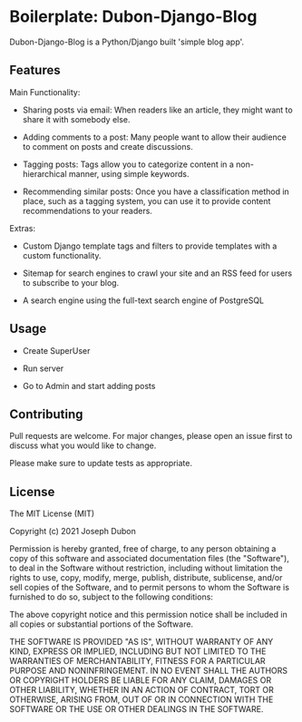 # Boilerplate: Dubon-Django-Blog

Dubon-Django-Blog is a Python/Django built 'simple blog app'.

## Features

Main Functionality:

- Sharing posts via email: When readers like an article, they might want to share it with somebody else.

- Adding comments to a post: Many people want to allow their audience to comment on posts and create discussions.

- Tagging posts: Tags allow you to categorize content in a non-hierarchical manner, using simple keywords.

- Recommending similar posts: Once you have a classification method in place, such as a tagging system, you can use it
  to provide content recommendations to your readers.

Extras:

- Custom Django template tags and filters to provide templates with a custom functionality.

- Sitemap for search engines to crawl your site and an RSS feed for users to subscribe to your blog.

- A search engine using the full-text search engine of PostgreSQL

## Usage

- Create SuperUser

- Run server

- Go to Admin and start adding posts

## Contributing

Pull requests are welcome. For major changes, please open an issue first to discuss what you would like to change.

Please make sure to update tests as appropriate.

## License

The MIT License (MIT)

Copyright (c) 2021 Joseph Dubon

Permission is hereby granted, free of charge, to any person obtaining a copy of this software and associated
documentation files (the "Software"), to deal in the Software without restriction, including without limitation the
rights to use, copy, modify, merge, publish, distribute, sublicense, and/or sell copies of the Software, and to permit
persons to whom the Software is furnished to do so, subject to the following conditions:

The above copyright notice and this permission notice shall be included in all copies or substantial portions of the
Software.

THE SOFTWARE IS PROVIDED "AS IS", WITHOUT WARRANTY OF ANY KIND, EXPRESS OR IMPLIED, INCLUDING BUT NOT LIMITED TO THE
WARRANTIES OF MERCHANTABILITY, FITNESS FOR A PARTICULAR PURPOSE AND NONINFRINGEMENT. IN NO EVENT SHALL THE AUTHORS OR
COPYRIGHT HOLDERS BE LIABLE FOR ANY CLAIM, DAMAGES OR OTHER LIABILITY, WHETHER IN AN ACTION OF CONTRACT, TORT OR
OTHERWISE, ARISING FROM, OUT OF OR IN CONNECTION WITH THE SOFTWARE OR THE USE OR OTHER DEALINGS IN THE SOFTWARE.